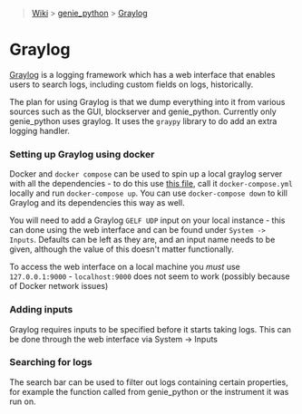 > [Wiki](Home) > [genie_python](genie_python) > [Graylog](Graylog)

# Graylog

[Graylog](https://docs.graylog.org/) is a logging framework which has a web interface that enables users to search logs, including custom fields on logs, historically. 

The plan for using Graylog is that we dump everything into it from various sources such as the GUI, blockserver and genie_python. Currently only genie_python uses graylog. It uses the `graypy` library to do add an extra logging handler. 

### Setting up Graylog using docker

Docker and `docker compose` can be used to spin up a local graylog server with all the dependencies - to do this use [this file](https://docs.graylog.org/en/4.0/pages/installation/docker.html#persisting-data), call it `docker-compose.yml` locally and run `docker-compose up`. You can use `docker-compose down` to kill Graylog and its dependencies this way as well. 

You will need to add a Graylog `GELF UDP` input on your local instance - this can done using the web interface and can be found under `System -> Inputs`. Defaults can be left as they are, and an input name needs to be given, although the value of this doesn't matter functionally. 

To access the web interface on a local machine you _must_ use `127.0.0.1:9000` - `localhost:9000` does not seem to work (possibly because of Docker network issues) 


### Adding inputs 

Graylog requires inputs to be specified before it starts taking logs. This can be done through the web interface via System -> Inputs 

### Searching for logs

The search bar can be used to filter out logs containing certain properties, for example the function called from genie_python or the instrument it was run on. 
